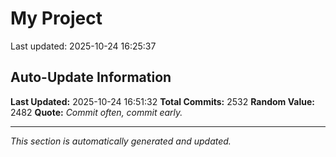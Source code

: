 # My Project


Last updated: 2025-10-24 16:25:37











































































































































































































































































































































































































































































































































































































































































































































































































































































































































































































































































































































































































































































































































































































































































































































































































































































































































































































































































































































































































































































































































































































































































































































































































































































































































































































































































































































































































































































































































































































































## Auto-Update Information

**Last Updated:** 2025-10-24 16:51:32
**Total Commits:** 2532
**Random Value:** 2482
**Quote:** _Commit often, commit early._

---
_This section is automatically generated and updated._